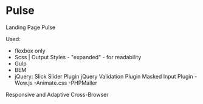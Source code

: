 # Pulse

Landing Page Pulse

Used:

- flexbox only
- Scss | Output Styles - "expanded" - for readability
- Gulp
- BEM
- jQuery:
    Slick Slider Plugin
    jQuery Validation Plugin
    Masked Input Plugin
-Wow.js
-Animate.css
-PHPMailer

Responsive and Adaptive
Cross-Browser
